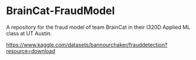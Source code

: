 # BrainCat-FraudModel
A repository for the fraud model of team BrainCat in their I320D Applied ML class at UT Austin.

https://www.kaggle.com/datasets/bannourchaker/frauddetection?resource=download

